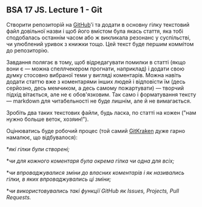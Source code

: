 ## BSA 17 JS. Lecture 1 - Git
Створити репозиторій на  [GitHub](https://github.com)'і та додати в основну гілку текстовий файл довільної назви і щоб його вмістом була якась стаття, яка тобі сподобалась останнім часом або ж викликала резонанс у суспільстві, чи улюблений уривок з книжки тощо. Цей текст буде першим коммітом до репозиторію.

Завдання полягає в тому, щоб відредагувати помилки в статті (якщо вони є — можна спеллчекером прогнати, наприклад) і додати свою думку стосовно вибраної теми у вигляді коментарів. Можна навіть додати статтю вже з коментарями інших людей і відповісти їм (десь серйозно, десь мемчиком, а десь самому пожартувати) — творчий підхід вітається, але не є обов'язковим. Так само і форматування тексту — markdown для читабельності не буде лишнім, але й не вимагається.

Зробіть два таких текстових файли, будь ласка, по статті на кожен ("нам нужно больше веток, хозяин!").

Оцінюватись буде робочий процес (той самий [GitKraken](https://www.gitkraken.com/) дуже гарно намалює, що відбувалося):

*_які гілки були створені;_

*_чи для кожного коментаря була окрема гілка чи одна для всіх;_

*_чи впроваджувалися зміни до власних коментарів і як називались гілки, в яких впроваджувались ці зміни;_

*_чи використовувались такі функції GitHub як Issues, Projects, Pull Requests._